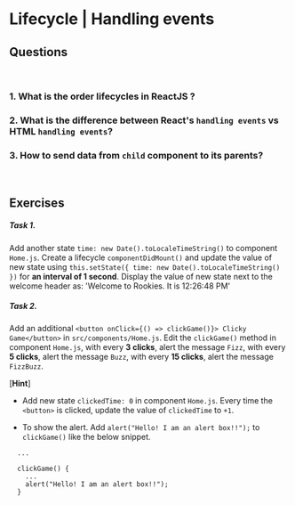 # Lifecycle | Handling events

## Questions

<br>

### 1.  What is the order lifecycles in ReactJS ?

### 2.  What is the difference between React's `handling events` vs HTML `handling events`?

### 3.  How to send data from `child` component to its parents?

<br>

## Exercises

##### Task 1.
Add another state `time: new Date().toLocaleTimeString()` to component `Home.js`. Create a lifecycle `componentDidMount()` and update the value of new state using `this.setState({ time: new Date().toLocaleTimeString() })` for **an interval of 1 second**. Display the value of new state next to the welcome header as: 'Welcome to Rookies. It is 12:26:48 PM'

##### Task 2.
Add an additional `<button onClick={() => clickGame()}> Clicky Game</button>` in `src/components/Home.js`. Edit the `clickGame()` method in component `Home.js`, with every **3 clicks**, alert the message `Fizz`, with every **5 clicks**, alert the message `Buzz`, with every **15 clicks**, alert the message `FizzBuzz`.

[**Hint**] 

- Add new state `clickedTime: 0` in component `Home.js`. Every time the `<button>` is clicked, update the value of `clickedTime` to `+1`.

- To show the alert. Add `alert("Hello! I am an alert box!!");` to `clickGame()` like the below snippet.

```
  ...
  
  clickGame() {
    ...
    alert("Hello! I am an alert box!!");
  }
  
```
